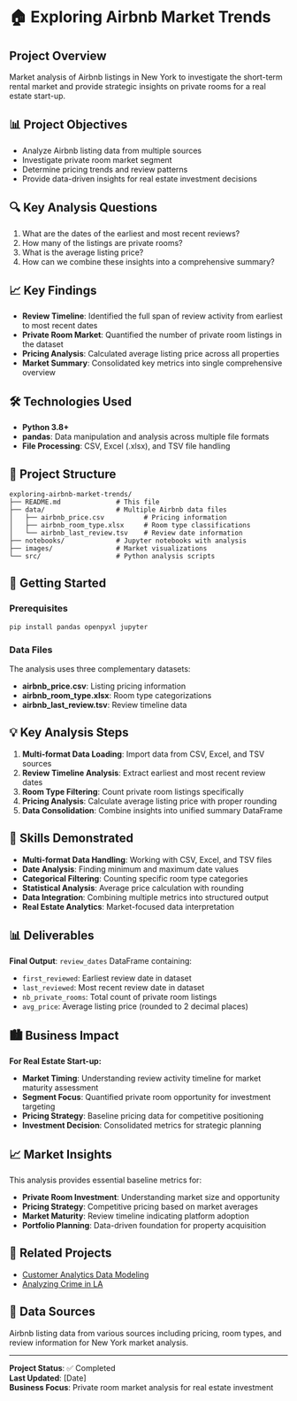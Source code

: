 # 🏠 Exploring Airbnb Market Trends

## Project Overview
Market analysis of Airbnb listings in New York to investigate the short-term rental market and provide strategic insights on private rooms for a real estate start-up.

## 📊 Project Objectives
- Analyze Airbnb listing data from multiple sources
- Investigate private room market segment
- Determine pricing trends and review patterns
- Provide data-driven insights for real estate investment decisions

## 🔍 Key Analysis Questions
1. What are the dates of the earliest and most recent reviews?
2. How many of the listings are private rooms?
3. What is the average listing price?
4. How can we combine these insights into a comprehensive summary?

## 📈 Key Findings
- **Review Timeline**: Identified the full span of review activity from earliest to most recent dates
- **Private Room Market**: Quantified the number of private room listings in the dataset
- **Pricing Analysis**: Calculated average listing price across all properties
- **Market Summary**: Consolidated key metrics into single comprehensive overview

## 🛠️ Technologies Used
- **Python 3.8+**
- **pandas**: Data manipulation and analysis across multiple file formats
- **File Processing**: CSV, Excel (.xlsx), and TSV file handling

## 📁 Project Structure
```
exploring-airbnb-market-trends/
├── README.md              # This file
├── data/                  # Multiple Airbnb data files
│   ├── airbnb_price.csv          # Pricing information
│   ├── airbnb_room_type.xlsx     # Room type classifications  
│   └── airbnb_last_review.tsv    # Review date information
├── notebooks/             # Jupyter notebooks with analysis
├── images/                # Market visualizations
└── src/                   # Python analysis scripts
```

## 🚀 Getting Started

### Prerequisites
```bash
pip install pandas openpyxl jupyter
```

### Data Files
The analysis uses three complementary datasets:
- **airbnb_price.csv**: Listing pricing information
- **airbnb_room_type.xlsx**: Room type categorizations
- **airbnb_last_review.tsv**: Review timeline data

## 💡 Key Analysis Steps
1. **Multi-format Data Loading**: Import data from CSV, Excel, and TSV sources
2. **Review Timeline Analysis**: Extract earliest and most recent review dates
3. **Room Type Filtering**: Count private room listings specifically
4. **Pricing Analysis**: Calculate average listing price with proper rounding
5. **Data Consolidation**: Combine insights into unified summary DataFrame

## 🎯 Skills Demonstrated
- **Multi-format Data Handling**: Working with CSV, Excel, and TSV files
- **Date Analysis**: Finding minimum and maximum date values
- **Categorical Filtering**: Counting specific room type categories
- **Statistical Analysis**: Average price calculation with rounding
- **Data Integration**: Combining multiple metrics into structured output
- **Real Estate Analytics**: Market-focused data interpretation

## 📊 Deliverables
**Final Output**: `review_dates` DataFrame containing:
- `first_reviewed`: Earliest review date in dataset
- `last_reviewed`: Most recent review date in dataset  
- `nb_private_rooms`: Total count of private room listings
- `avg_price`: Average listing price (rounded to 2 decimal places)

## 🏙️ Business Impact
**For Real Estate Start-up:**
- **Market Timing**: Understanding review activity timeline for market maturity assessment
- **Segment Focus**: Quantified private room opportunity for investment targeting
- **Pricing Strategy**: Baseline pricing data for competitive positioning
- **Investment Decision**: Consolidated metrics for strategic planning

## 📈 Market Insights
This analysis provides essential baseline metrics for:
- **Private Room Investment**: Understanding market size and opportunity
- **Pricing Strategy**: Competitive pricing based on market averages
- **Market Maturity**: Review timeline indicating platform adoption
- **Portfolio Planning**: Data-driven foundation for property acquisition

## 🔗 Related Projects
- [Customer Analytics Data Modeling](../customer-analytics-data-modeling/)
- [Analyzing Crime in LA](../analyzing-crime-in-la/)

## 📄 Data Sources
Airbnb listing data from various sources including pricing, room types, and review information for New York market analysis.

---

**Project Status**: ✅ Completed  
**Last Updated**: [Date]  
**Business Focus**: Private room market analysis for real estate investment